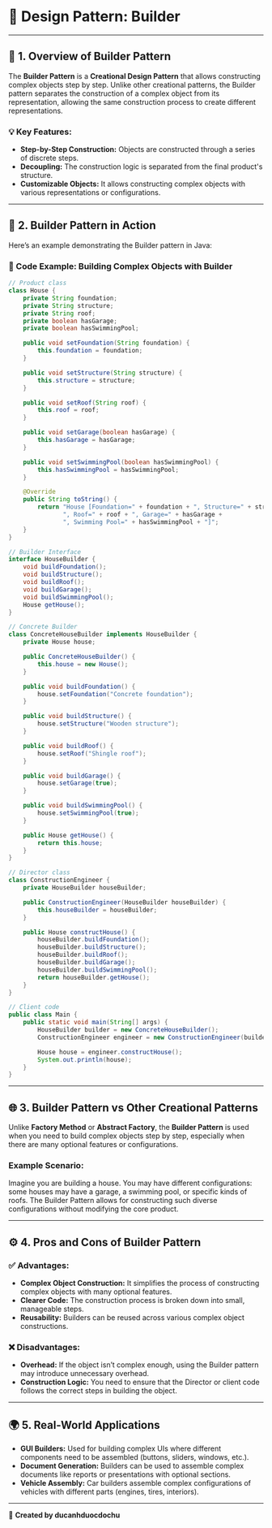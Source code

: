 
# 🎨 Design Pattern: Builder

---

## 📖 1. Overview of Builder Pattern
The **Builder Pattern** is a **Creational Design Pattern** that allows constructing complex objects step by step. Unlike other creational patterns, the Builder pattern separates the construction of a complex object from its representation, allowing the same construction process to create different representations.

### 💡 Key Features:
- **Step-by-Step Construction:** Objects are constructed through a series of discrete steps.
- **Decoupling:** The construction logic is separated from the final product's structure.
- **Customizable Objects:** It allows constructing complex objects with various representations or configurations.

---

## 🚀 2. Builder Pattern in Action
Here’s an example demonstrating the Builder pattern in Java:

### 🎯 Code Example: Building Complex Objects with Builder
```java
// Product class
class House {
    private String foundation;
    private String structure;
    private String roof;
    private boolean hasGarage;
    private boolean hasSwimmingPool;

    public void setFoundation(String foundation) {
        this.foundation = foundation;
    }

    public void setStructure(String structure) {
        this.structure = structure;
    }

    public void setRoof(String roof) {
        this.roof = roof;
    }

    public void setGarage(boolean hasGarage) {
        this.hasGarage = hasGarage;
    }

    public void setSwimmingPool(boolean hasSwimmingPool) {
        this.hasSwimmingPool = hasSwimmingPool;
    }

    @Override
    public String toString() {
        return "House [Foundation=" + foundation + ", Structure=" + structure + 
               ", Roof=" + roof + ", Garage=" + hasGarage + 
               ", Swimming Pool=" + hasSwimmingPool + "]";
    }
}

// Builder Interface
interface HouseBuilder {
    void buildFoundation();
    void buildStructure();
    void buildRoof();
    void buildGarage();
    void buildSwimmingPool();
    House getHouse();
}

// Concrete Builder
class ConcreteHouseBuilder implements HouseBuilder {
    private House house;

    public ConcreteHouseBuilder() {
        this.house = new House();
    }

    public void buildFoundation() {
        house.setFoundation("Concrete foundation");
    }

    public void buildStructure() {
        house.setStructure("Wooden structure");
    }

    public void buildRoof() {
        house.setRoof("Shingle roof");
    }

    public void buildGarage() {
        house.setGarage(true);
    }

    public void buildSwimmingPool() {
        house.setSwimmingPool(true);
    }

    public House getHouse() {
        return this.house;
    }
}

// Director class
class ConstructionEngineer {
    private HouseBuilder houseBuilder;

    public ConstructionEngineer(HouseBuilder houseBuilder) {
        this.houseBuilder = houseBuilder;
    }

    public House constructHouse() {
        houseBuilder.buildFoundation();
        houseBuilder.buildStructure();
        houseBuilder.buildRoof();
        houseBuilder.buildGarage();
        houseBuilder.buildSwimmingPool();
        return houseBuilder.getHouse();
    }
}

// Client code
public class Main {
    public static void main(String[] args) {
        HouseBuilder builder = new ConcreteHouseBuilder();
        ConstructionEngineer engineer = new ConstructionEngineer(builder);

        House house = engineer.constructHouse();
        System.out.println(house);
    }
}
```

---

## 🌐 3. Builder Pattern vs Other Creational Patterns
Unlike **Factory Method** or **Abstract Factory**, the **Builder Pattern** is used when you need to build complex objects step by step, especially when there are many optional features or configurations.

### Example Scenario:
Imagine you are building a house. You may have different configurations: some houses may have a garage, a swimming pool, or specific kinds of roofs. The Builder Pattern allows for constructing such diverse configurations without modifying the core product.

---

## ⚙️ 4. Pros and Cons of Builder Pattern
### ✅ Advantages:
- **Complex Object Construction:** It simplifies the process of constructing complex objects with many optional features.
- **Clearer Code:** The construction process is broken down into small, manageable steps.
- **Reusability:** Builders can be reused across various complex object constructions.

### ❌ Disadvantages:
- **Overhead:** If the object isn’t complex enough, using the Builder pattern may introduce unnecessary overhead.
- **Construction Logic:** You need to ensure that the Director or client code follows the correct steps in building the object.

---

## 🌍 5. Real-World Applications
- **GUI Builders:** Used for building complex UIs where different components need to be assembled (buttons, sliders, windows, etc.).
- **Document Generation:** Builders can be used to assemble complex documents like reports or presentations with optional sections.
- **Vehicle Assembly:** Car builders assemble complex configurations of vehicles with different parts (engines, tires, interiors).

---

📝 **Created by ducanhduocdochu**
